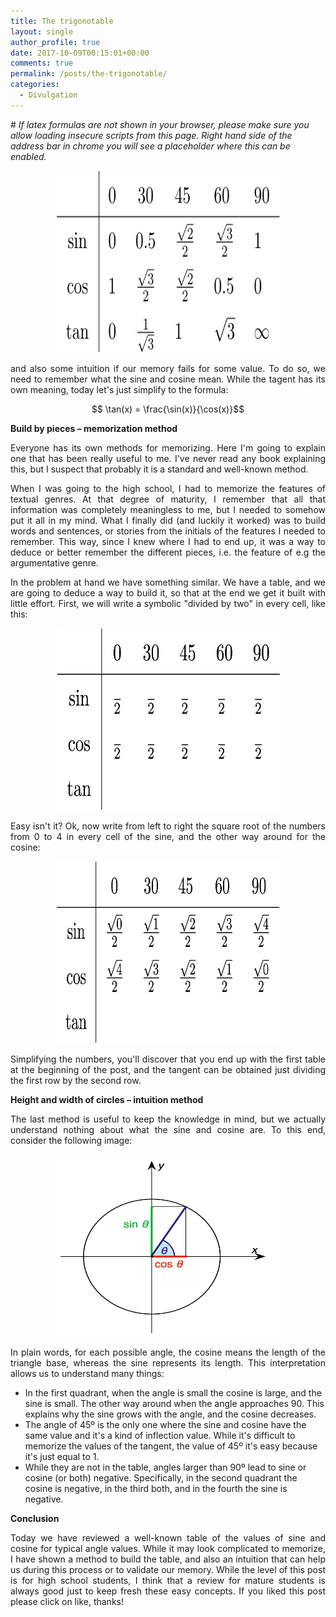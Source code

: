 ```yaml
---
title: The trigonotable
layout: single
author_profile: true
date: 2017-10-09T00:15:01+00:00
comments: true
permalink: /posts/the-trigonotable/
categories:
  - Divulgation
---
```

#<i> If latex formulas are not shown in your browser, please make sure you allow loading insecure scripts from this page. Right hand side of the address bar in chrome you will see a placeholder where this can be enabled.</i>

<div style="text-align: center">
  <img src="/content/2017/10/trigotable.png" alt="" width="357" height="291" />
</div> <p> </p>

<p style="text-align: justify;">and also some intuition if our memory fails for some value. To do so, we need to remember what the sine and cosine mean. While the tagent has its own meaning, today let's just simplify to the formula:</p>

$$ \tan(x) = \frac{\sin(x)}{\cos(x)}$$

**Build by pieces &#8211; memorization method**

<p style="text-align: justify;">Everyone has its own methods for memorizing. Here I'm going to explain one that has been really useful to me. I've never read any book explaining this, but I suspect that probably it is a standard and well-known method.</p>

<p style="text-align: justify;">When I was going to the high school, I had to memorize the features of textual genres. At that degree of maturity, I remember that all that information was completely meaningless to me, but I needed to somehow put it all in my mind. What I finally did (and luckily it worked) was to build words and sentences, or stories from the initials of the features I needed to remember. This way, since I knew where I had to end up, it was a way to deduce or better remember the different pieces, i.e. the feature of e.g the argumentative genre.</p>

<p style="text-align: justify;">In the problem at hand we have something similar. We have a table, and we are going to deduce a way to build it, so that at the end we get it built with little effort. First, we will write a symbolic "divided by two" in every cell, like this:</p>

<div style="text-align: center">
  <img src="/content/2017/10/trigotable01.png" alt="" width="357" height="291" />
</div> <p> </p>

<p style="text-align: justify;">Easy isn't it? Ok, now write from left to right the square root of the numbers from 0 to 4 in every cell of the sine, and the other way around for the cosine:</p>

<div style="text-align: center">
  <img src="/content/2017/10/trigotable02.png" alt="" width="357" height="291" />
</div> <p> </p>

<p style="text-align: justify;">Simplifying the numbers, you'll discover that you end up with the first table at the beginning of the post, and the tangent can be obtained just dividing the first row by the second row.</p>

**Height and width of circles &#8211; intuition method**

<p style="text-align: justify;">The last method is useful to keep the knowledge in mind, but we actually understand nothing about what the sine and cosine are. To this end, consider the following image:</p>

<div style="text-align: center">
  <img src="/content/2017/10/Sin-cos-defn-I.png" alt="" width="357" height="291" />
</div> <p> </p>

<p style="text-align: justify;">In plain words, for each possible angle, the cosine means the length of the triangle base, whereas the sine represents its length. This interpretation allows us to understand many things:</p>

  * In the first quadrant, when the angle is small the cosine is large, and the sine is small. The other way around when the angle approaches 90. This explains why the sine grows with the angle, and the cosine decreases.
  * The angle of 45º is the only one where the sine and cosine have the same value and it's a kind of inflection value. While it's difficult to memorize the values of the tangent, the value of 45º it's easy because it's just equal to 1.
  * While they are not in the table, angles larger than 90º lead to sine or cosine (or both) negative. Specifically, in the second quadrant the cosine is negative, in the third both, and in the fourth the sine is negative.

**Conclusion**

<p style="text-align: justify;">Today we have reviewed a well-known table of the values of sine and cosine for typical angle values. While it may look complicated to memorize, I have shown a method to build the table, and also an intuition that can help us during this process or to validate our memory. While the level of this post is for high school students, I think that a review for mature students is always good just to keep fresh these easy concepts. If you liked this post please click on like, thanks!</p>
